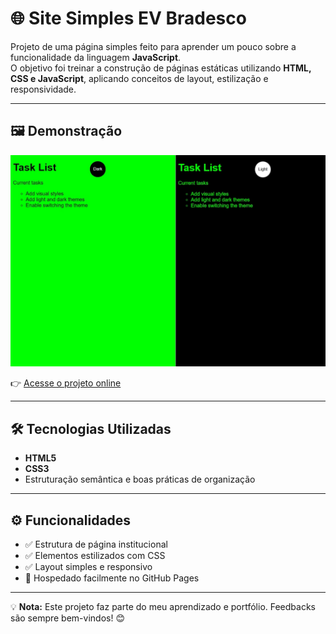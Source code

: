 # 🌐 Site Simples EV Bradesco

Projeto de uma página simples feito para aprender um pouco sobre a funcionalidade da linguagem **JavaScript**.  
O objetivo foi treinar a construção de páginas estáticas utilizando **HTML, CSS e JavaScript**, aplicando conceitos de layout, estilização e responsividade.

---

## 🖼️ Demonstração

![Screenshot do Projeto](./preview.jpg)

👉 [Acesse o projeto online](https://brrn91.github.io/site-simples-ev-bradesco/)

---

## 🛠️ Tecnologias Utilizadas
- **HTML5**
- **CSS3**
- Estruturação semântica e boas práticas de organização

---

## ⚙️ Funcionalidades
- ✅ Estrutura de página institucional  
- ✅ Elementos estilizados com CSS  
- ✅ Layout simples e responsivo  
- 🚀 Hospedado facilmente no GitHub Pages  

---

💡 **Nota:** Este projeto faz parte do meu aprendizado e portfólio. Feedbacks são sempre bem-vindos! 😊